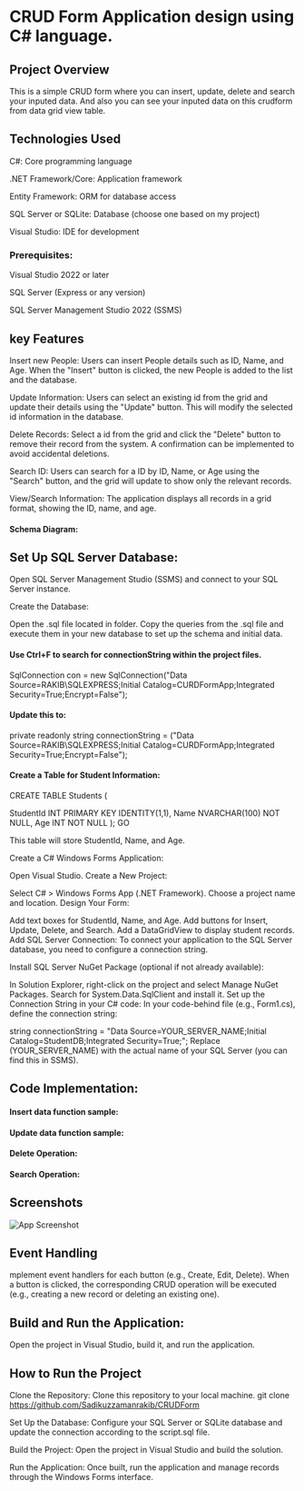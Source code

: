 
# CRUD Form Application design using C# language.



## Project Overview
This is a simple CRUD form where you can insert, update, delete and search your inputed data. And also you can see your inputed data on this crudform from data grid view table.
## Technologies Used
C#: Core programming language

.NET Framework/Core: Application framework

Entity Framework: ORM for database access

SQL Server or SQLite: Database (choose one based on my project)

Visual Studio: IDE for development

### Prerequisites:

Visual Studio 2022 or later

SQL Server (Express or any version)

SQL Server Management Studio 2022 (SSMS)
## key Features
Insert new People: Users can insert People details such as ID, Name, and Age. When the "Insert" button is clicked, the new People is added to the list and the database.

Update Information: Users can select an existing id from the grid and update their details using the "Update" button. This will modify the selected id information in the database.

Delete Records: Select a id from the grid and click the "Delete" button to remove their record from the system. A confirmation can be implemented to avoid accidental deletions.


Search ID: Users can search for a ID by ID, Name, or Age using the "Search" button, and the grid will update to show only the relevant records.


View/Search Information: The application displays all records in a grid format, showing the ID, name, and age.

#### Schema Diagram:







## Set Up SQL Server Database:
Open SQL Server Management Studio (SSMS) and connect to your SQL Server instance.

Create the Database:

Open the .sql file located in folder.
Copy the queries from the .sql file and execute them in your new database to set up the schema and initial data.

#### Use Ctrl+F to search for connectionString within the project files.
SqlConnection con = new SqlConnection("Data Source=RAKIB\\SQLEXPRESS;Initial Catalog=CURDFormApp;Integrated Security=True;Encrypt=False");

#### Update this to:
private readonly string connectionString = ("Data Source=RAKIB\\SQLEXPRESS;Initial Catalog=CURDFormApp;Integrated Security=True;Encrypt=False");

#### Create a Table for Student Information:

CREATE TABLE Students (

StudentId INT PRIMARY KEY IDENTITY(1,1),
Name NVARCHAR(100) NOT NULL,
Age INT NOT NULL
); GO

This table will store StudentId, Name, and Age.

Create a C# Windows Forms Application:

Open Visual Studio.
Create a New Project:

Select C# > Windows Forms App (.NET Framework).
Choose a project name and location.
Design Your Form:

Add text boxes for StudentId, Name, and Age.
Add buttons for Insert, Update, Delete, and Search.
Add a DataGridView to display student records.
Add SQL Server Connection: To connect your application to the SQL Server database, you need to configure a connection string.

Install SQL Server NuGet Package (optional if not already available):

In Solution Explorer, right-click on the project and select Manage NuGet Packages.
Search for System.Data.SqlClient and install it.
Set up the Connection String in your C# code: In your code-behind file (e.g., Form1.cs), define the connection string:

string connectionString = "Data Source=YOUR_SERVER_NAME;Initial Catalog=StudentDB;Integrated Security=True;";
Replace (YOUR_SERVER_NAME) with the actual name of your SQL Server (you can find this in SSMS).
## Code Implementation:
#### Insert data function sample:



#### Update data function sample:




#### Delete Operation:




#### Search Operation:



## Screenshots

![App Screenshot](https://via.placeholder.com/468x300?text=App+Screenshot+Here)


## Event Handling
mplement event handlers for each button (e.g., Create, Edit, Delete).
When a button is clicked, the corresponding CRUD operation will be executed (e.g., creating a new record or deleting an existing one).
## Build and Run the Application:
Open the project in Visual Studio, build it, and run the application.
## How to Run the Project
Clone the Repository: Clone this repository to your local machine.
git clone https://github.com/Sadikuzzamanrakib/CRUDForm

Set Up the Database: Configure your SQL Server or SQLite database and update the connection according to the script.sql file.

Build the Project: Open the project in Visual Studio and build the solution.

Run the Application: Once built, run the application and manage records through the Windows Forms interface.
